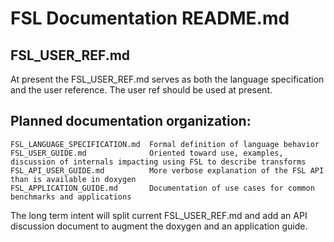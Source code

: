 
# FSL Documentation README.md

## FSL_USER_REF.md

At present the FSL_USER_REF.md serves as both the language specification and the user reference. The user ref should be used at present.

## Planned documentation organization:
```
FSL_LANGUAGE_SPECIFICATION.md  Formal definition of language behavior
FSL_USER_GUIDE.md              Oriented toward use, examples, discussion of internals impacting using FSL to describe transforms
FSL_API_USER_GUIDE.md          More verbose explanation of the FSL API than is available in doxygen
FSL_APPLICATION_GUIDE.md       Documentation of use cases for common benchmarks and applications
```

The long term intent will split current FSL\_USER\_REF.md and add an API discussion document to augment the doxygen and an application guide.
